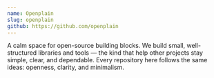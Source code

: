 ```yaml
---
name: Openplain
slug: openplain
github: https://github.com/openplain
---
```


A calm space for open-source building blocks.
We build small, well-structured libraries and tools — the kind that help other projects stay simple, clear, and dependable.
Every repository here follows the same ideas: openness, clarity, and minimalism.
